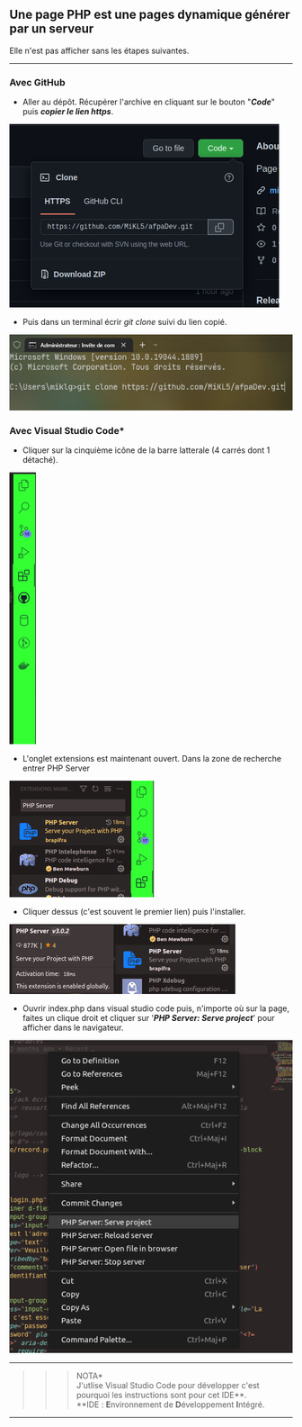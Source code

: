 ## Une page PHP est une pages dynamique générer par un serveur
Elle n'est pas afficher sans les étapes suivantes.
___
### Avec GitHub  
* Aller au dépôt. Récupérer l'archive en cliquant sur le bouton "***Code***" puis ***copier le lien https***.  
<img src="docs\assets\GitHub.png" alt="Télécharger l'archive du dépôt" title="Télécharger l'archive du dépôt">

* Puis dans un terminal écrir *git clone* suivi du lien copié.  
<img src="docs\assets\clone.png" alt="Cloner ée dépôt" title="Cloner le dépôt">


### Avec Visual Studio Code*

* Cliquer sur la cinquième icône de la barre latterale (4 carrés dont 1 détaché).  
<img src="docs\assets\sideBar.png" alt="Side bar" title="Side bar">  

* L'onglet extensions est maintenant ouvert. Dans la zone de recherche entrer PHP Server  
<img src="docs\assets\searchPhpServer.png" alt="rechercher PHP Server" title="rechercher PHP Server">  

* Cliquer dessus (c'est souvent le premier lien) puis l'installer.  
<img src="docs\assets\phpServer.png" alt="PHP Server" title="PHP Server">  

* Ouvrir index.php dans visual studio code puis, n'importe où sur la page, faites un clique droit et cliquer sur '***PHP Server: Serve project***' pour afficher dans le navigateur.  
<img src="docs\assets\execPhpServer.png" alt="Exécuter PHP Server" title="Exécuter PHP Server">  


---
>>>NOTA*  
J'utlise Visual Studio Code pour développer c'est pourquoi les instructions sont pour cet IDE**.  
**IDE : **E**nvironnement de **D**éveloppement **I**ntégré.
---